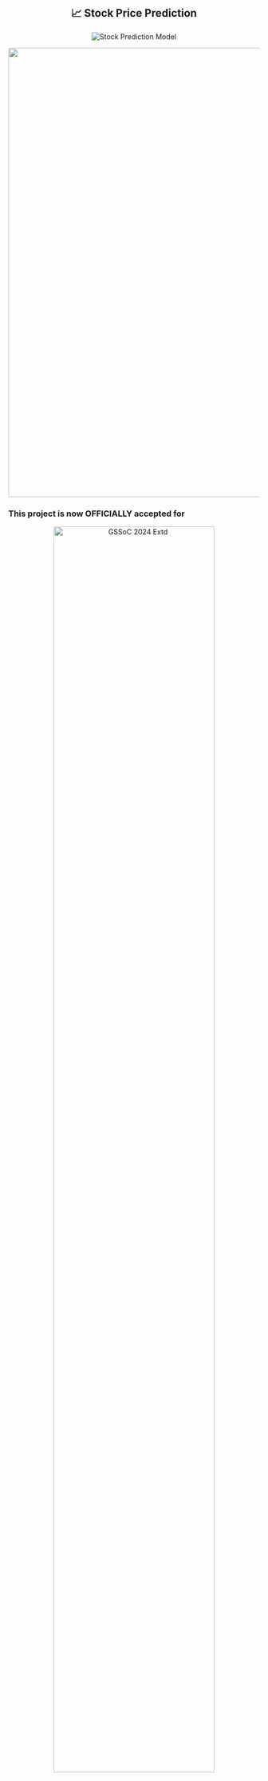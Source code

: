 <div align="center">

##  📈 Stock Price Prediction 

![Stock Prediction Model](https://raw.githubusercontent.com/alo7lika/Stock-Price-Prediction/refs/heads/main/InvestWise%20-%20Stock%20Prediction%20Model.png)

</div>

<img src="https://raw.githubusercontent.com/alo7lika/Stock-Price-Prediction/refs/heads/main/Images/212284100-561aa473-3905-4a80-b561-0d28506553ee.gif" width="900">

### This project is now OFFICIALLY accepted for

<div align="center">
  <img src="https://raw.githubusercontent.com/alo7lika/Stock-Price-Prediction/refs/heads/main/Images/329829127-e79eb6de-81b1-4ffb-b6ed-f018bb977e88.png" alt="GSSoC 2024 Extd" width="80%">
</div>

<div align="center">
  <img src="https://raw.githubusercontent.com/alo7lika/Stock-Price-Prediction/refs/heads/main/Images/hacktober.png" alt="Hacktober fest 2024" width="80%">
</div>

<br>

<img src="https://raw.githubusercontent.com/alo7lika/Stock-Price-Prediction/refs/heads/main/Images/212284100-561aa473-3905-4a80-b561-0d28506553ee.gif" width="900">

## 📚 Table of Contents

1. [🌟 Overview](#-overview)
2. [🛠️ Features](#️features)
3. [🔍 Algorithms Used](#-algorithms-used)
4. [📊 Dataset](#-dataset)
5. [📁 Project Structure](#-project-structure)
6. [🚀 How to Run](#-how-to-run)
7. [📈 Results](#-results)
8. [📊 Performance Metrics](#-performance-metrics)
9. [🔮 Future Work](#-future-work)
10. [🏆 Conclusion](#-conclusion)
11. [✍️ Author](#-author)
12. [🤝 Contributing](#-contributing)
13. [🌍 Our Valuable Contributors](#-our-valuable-contributors)
14. [📝 License](#-license)

---

## 🌟 Overview

This project focuses on predicting the stock prices of **The State Bank Of India** using machine learning regression algorithms. The dataset was collected from Yahoo Finance and contains historical stock data.

## 🛠️ Features

- Utilizes various regression algorithms for stock price prediction.
- Dataset collected from Yahoo Finance for **The State Bank Of India**.

## 🔍 Algorithms Used

We implemented the following regression algorithms for stock price prediction:

| 🤖 Algorithm                              | 📜 Description                                      |
|-------------------------------------------|----------------------------------------------------|
| Linear Regression                        | A basic regression algorithm.                       |
| Support Vector Regression (SVR)         | Effective for non-linear relationships.             |
| Random Forest                            | Ensemble learning method using decision trees.      |
| Gradient Boosting Models (GBM)          | Sequentially builds models to improve predictions.  |
| Extreme Gradient Boosting (XGBoost)     | Advanced boosting technique with regularization.    |
| AdaBoostRegressor                        | Combines multiple weak learners.                    |
| Decision Tree                            | Simple yet effective model based on tree structure. |
| KNeighborsRegressor (KNN)               | Predicts based on nearest neighbors' average.      |
| Artificial Neural Networks (ANN)        | Mimics human brain for complex data patterns.       |
| Long Short Term Memory (LSTM)           | Suitable for time-series prediction.                |

## 📊 Dataset

The dataset used in this project is sourced from Yahoo Finance and includes historical stock data for **The State Bank Of India**. It comprises relevant features such as:

- 📈 Open prices
- 📉 High prices
- 📉 Low prices
- 💵 Close prices
- 📦 Volume

## 📁 Project Structure

📂 data/ # Contains the dataset files.
📓 notebooks/ # Jupyter notebooks with the code for data exploration, preprocessing, and model training.
🐍 src/ # Python source code for the project.
📋 requirements.txt # List of dependencies needed to run the project.


## 🚀 How to Run

1. Install dependencies using:
   ```bash
   pip install -r requirements.txt
   ```
2. Execute the notebooks in the `notebooks/` folder in the given order.
3. Run the scripts in the `src/` folder for further analysis or model training.

## 📈 Results

The sequence of all the algorithms used is as follows:

1. Linear Regression
2. SVR
3. Random Forest
4. Gradient Boosting Models (GBM)
5. Extreme Gradient Boosting (XGBoost)
6. AdaBoostRegressor
7. Decision Tree
8. KNeighborsRegressor (KNN)
9. Artificial Neural Networks (ANN)
10. Long Short Term Memory (LSTM)

## 📊 Performance Metrics

The **Root Mean Square Error (RMSE)** of all the following 10 Regression Algorithms is provided below: 

![image](https://github.com/rohitinu6/Stock-Price-Prediction/assets/113301503/5c3d986f-ef0f-453e-8f5a-e43193489174)

The **Mean Absolute Error (MAE)** of all the following 10 Regression Algorithms is provided below: 

![image](https://github.com/rohitinu6/Stock-Price-Prediction/assets/113301503/50b9a8ae-72c6-4927-8356-18af1f1cacfb)

The **Mean Absolute Percentage Error (MAPE)** of all the following 10 Regression Algorithms is provided below: 

![image](https://github.com/rohitinu6/Stock-Price-Prediction/assets/113301503/4ddab02c-6fa4-414e-b14b-6642dbe6183b)


## 🔮 Future Work

- Combine this data with stock sentiment data to enhance prediction accuracy.
- Utilize clustering algorithms to develop a buy/sell recommendation system.

## 🏆 Conclusion

Among the models assessed, **AdaBoostRegressor** and **LSTM** emerged as the top performers, showcasing low RMSE, MAE, and MAPE values. These metrics suggest that these algorithms effectively capture the underlying trends and patterns in the stock price data, making them reliable for prediction tasks.

While some models demonstrated solid predictive capabilities, others, such as **Support Vector Regression (SVR)** and **KNeighborsRegressor**, recorded higher RMSE and MAE values. This indicates that these algorithms may yield acceptable predictions on average but are susceptible to significant errors in certain scenarios, emphasizing the need for careful model selection for stock price predictions.

## ✍️ Author

**Rohit Dubey** 👨‍💻

## 🤝 Contributing

We welcome contributions to this project! Please see our [Contributing.md](./CONTRIBUTING.md) file for guidelines on how to get involved.

## 🌍 Our Valuable Contributors

[![Contributors](https://contrib.rocks/image?repo=rohitinu6/Stock-Price-Prediction)](https://github.com/rohitinu6/Stock-Price-Prediction/graphs/contributors)

## 📝 License

This project is licensed under the [MIT License](LICENSE).

## 📱 Connect with Us

<div align="center">
  <!-- LinkedIn -->
  <a href="https://www.linkedin.com/in/rohit-dubey-d/" target="_blank">
    <img src="https://img.shields.io/badge/LinkedIn-0A66C2?style=for-the-badge&logo=linkedin&logoColor=white" alt="LinkedIn"/>
  </a>
  <!-- GitHub -->
  <a href="https://github.com/rohitinu6" target="_blank">
    <img src="https://img.shields.io/badge/GitHub-333333?style=for-the-badge&logo=github&logoColor=white" alt="GitHub"/>
  </a>
  <!-- Email -->
  <a href="mailto:rohitinu6@gmail.com" target="_blank">
    <img src="https://img.shields.io/badge/Email-D14836?style=for-the-badge&logo=gmail&logoColor=white" alt="Email"/>
  </a>
  <!-- Instagram -->
  <a href="https://www.instagram.com/rohit_dubey_003/" target="_blank">
    <img src="https://img.shields.io/badge/Instagram-E4405F?style=for-the-badge&logo=instagram&logoColor=white" alt="Instagram"/>
  </a>
</div>




